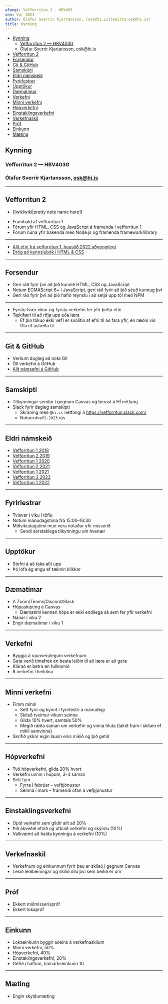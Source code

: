 ```yaml
---
afangi: Vefforritun 2 - HBV403
onn: Vor 2023
author: Ólafur Sverrir Kjartansson, [osk@hi.is](mailto:osk@hi.is)
title: Kynning
---
```


- [Kynning](#kynning)
  - [Vefforritun 2 — HBV403G](#vefforritun-2--hbv403g)
  - [Ólafur Sverrir Kjartansson, osk@hi.is](#ólafur-sverrir-kjartansson-oskhiis)
- [Vefforritun 2](#vefforritun-2)
- [Forsendur](#forsendur)
- [Git \& GitHub](#git--github)
- [Samskipti](#samskipti)
- [Eldri námskeið](#eldri-námskeið)
- [Fyrirlestrar](#fyrirlestrar)
- [Upptökur](#upptökur)
- [Dæmatímar](#dæmatímar)
- [Verkefni](#verkefni)
- [Minni verkefni](#minni-verkefni)
- [Hópverkefni](#hópverkefni)
- [Einstaklingsverkefni](#einstaklingsverkefni)
- [Verkefnaskil](#verkefnaskil)
- [Próf](#próf)
- [Einkunn](#einkunn)
- [Mæting](#mæting)


## Kynning

### Vefforritun 2 — HBV403G

### Ólafur Sverrir Kjartansson, [osk@hi.is](mailto:osk@hi.is)

---

## Vefforritun 2


<!-- ^ lala -->
<!-- & lala -->
<!-- ! lala -->
<!-- ? lala -->
<!-- * lala -->
<!-- ~ lala -->
<!-- TODO lala -->
<!-- FIXME lala -->
<!-- Hægt að hafa #tag svona :) -->

* [[wikiwiki|pretty note name here]]
<!-- * @author_title_year  (setja þarf upp BibTex dæmi *see kortina-Markdown Notes extension lýsingu*) -->

* Framhald af vefforritun 1
* Fórum yfir HTML, CSS og JavaScript á framenda í vefforritun 1
* Förum núna yfir bakenda með Node.js og framenda framework/library

***

* [Allt efni frá vefforritun 1, haustið 2022 aðgengilegt](https://github.com/vefforritun/vef1-2022)
* [Drög að kennslubók í HTML & CSS](https://bok.vefforritun.is)




***

## Forsendur

* Geri ráð fyrir því að þið kunnið HTML, CSS og JavaScript
* Notum ECMAScript 6+ í JavaScript, geri ráð fyrir að þið séuð kunnug því
* Geri ráð fyrir því að þið hafið reynslu í að setja upp tól með NPM

***

* Fyrstu tvær vikur og fyrsta verkefni fer yfir þetta efni
* Tækifæri til að rifja upp eða læra
  * Ef þið tókuð ekki vef1 er svolítið af efni til að fara yfir, en ræðið við Óla ef ástæða til

***

## Git & GitHub

* Verðum dugleg að nota Git
* Öll verkefni á GitHub
* [Allt námsefni á GitHub](https://github.com/Vefforritun/vef2-2023)

***

## Samskipti

* Tilkynningar sendar í gegnum Canvas og berast á HÍ netfang
* Slack fyrir dagleg samskipti
  * Skráning með `@hi.is` netfangi á https://vefforritun.slack.com/
  * Notum `#vef2-2023` rás

---

## Eldri námskeið

* [Vefforritun 1 2018](https://github.com/vefforritun/vef1-2018)
* [Vefforritun 2 2019](https://github.com/vefforritun/vef2-2019)
* [Vefforritun 1 2020](https://github.com/vefforritun/vef1-2020)
* [Vefforritun 2 2021](https://github.com/vefforritun/vef2-2021)
* [Vefforritun 1 2021](https://github.com/vefforritun/vef1-2021)
* [Vefforritun 2 2022](https://github.com/vefforritun/vef1-2022)
* [Vefforritun 1 2022](https://github.com/vefforritun/vef1-2022)

---

## Fyrirlestrar

* Tvisvar í viku í töflu
* Notum mánudagstíma frá 15:00–16:30
* Miðvikudagstími mun vera notaður yfir misserið
  * Sendi sérstaklega tilkynningu um hvenær

***

## Upptökur

* Stefni á að taka allt upp
* Þó lofa ég engu ef tæknin klikkar

---

## Dæmatímar

* Á Zoom/Teams/Discord/Slack
* Hópaskipting á Canvas
  * Dæmatími kennari hóps er ekki endilega sá sem fer yfir verkefni
* Nánar í viku 2
* Engir dæmatímar í viku 1

---

## Verkefni

* Byggja á raunverulegum verkefnum
* Geta verið tímafrek en besta leiðin til að læra er að gera
* Klárað er betra en fullkomið
* 8 verkefni í heildina

***

## Minni verkefni

* Fimm minni
  * Sett fyrir og kynnt í fyrirlestri á mánudegi
  * Skilað tveimur vikum seinna
  * Gilda 10% hvert, samtals 50%
  * Megið ræða saman um verkefni og vinna hluta (takið fram í skilum ef mikil samvinna)
* Skrifið ykkar eigin lausn eins mikið og þið getið

***

## Hópverkefni

* Tvö hópverkefni, gilda 20% hvort
* Verkefni unnin í hópum, 3-4 saman
* Sett fyrir
  * Fyrra í febrúar – vefþjónustur
  * Seinna í mars – framendi ofan á vefþjónustur

***

## Einstaklingsverkefni

* Opið verkefni sem gildir allt að 20%
* Þið ákveðið efnið og útbúið verkefni og skýrslu (10%)
* Valkvæmt að halda kynningu á verkefni (10%)

***

## Verkefnaskil

* Verkefnum og einkunnum fyrir þau er skilað í gegnum Canvas
* Lesið leiðbeiningar og skilið öllu því sem beðið er um

---

## Próf

* Ekkert miðmisserispróf
* Ekkert lokapróf

---

## Einkunn

* Lokaeinkunn byggir aðeins á verkefnaskilum
* Minni verkefni, 50%
* Hópverkefni, 40%
* Einstaklingsverkefni, 20%
* Gefið í hálfum, hámarkseinkunn 10

---

## Mæting

* Engin skyldumæting
